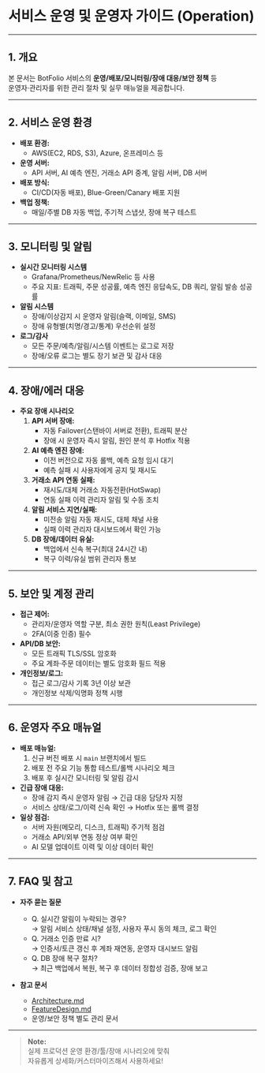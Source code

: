 # 서비스 운영 및 운영자 가이드 (Operation)

---

## 1. 개요

본 문서는 BotFolio 서비스의 **운영/배포/모니터링/장애 대응/보안 정책** 등  
운영자·관리자를 위한 관리 절차 및 실무 매뉴얼을 제공합니다.

---

## 2. 서비스 운영 환경

- **배포 환경:**  
  - AWS(EC2, RDS, S3), Azure, 온프레미스 등
- **운영 서버:**  
  - API 서버, AI 예측 엔진, 거래소 API 중계, 알림 서버, DB 서버
- **배포 방식:**  
  - CI/CD(자동 배포), Blue-Green/Canary 배포 지원
- **백업 정책:**  
  - 매일/주별 DB 자동 백업, 주기적 스냅샷, 장애 복구 테스트

---

## 3. 모니터링 및 알림

- **실시간 모니터링 시스템**
  - Grafana/Prometheus/NewRelic 등 사용
  - 주요 지표: 트래픽, 주문 성공률, 예측 엔진 응답속도, DB 쿼리, 알림 발송 성공률
- **알림 시스템**
  - 장애/이상감지 시 운영자 알림(슬랙, 이메일, SMS)
  - 장애 유형별(치명/경고/통계) 우선순위 설정
- **로그/감사**
  - 모든 주문/예측/알림/시스템 이벤트는 로그로 저장
  - 장애/오류 로그는 별도 장기 보관 및 감사 대응

---

## 4. 장애/에러 대응

- **주요 장애 시나리오**
  1. **API 서버 장애:**  
     - 자동 Failover(스탠바이 서버로 전환), 트래픽 분산
     - 장애 시 운영자 즉시 알림, 원인 분석 후 Hotfix 적용
  2. **AI 예측 엔진 장애:**  
     - 이전 버전으로 자동 롤백, 예측 요청 임시 대기
     - 예측 실패 시 사용자에게 공지 및 재시도
  3. **거래소 API 연동 실패:**  
     - 재시도/대체 거래소 자동전환(HotSwap)
     - 연동 실패 이력 관리자 알림 및 수동 조치
  4. **알림 서비스 지연/실패:**  
     - 미전송 알림 자동 재시도, 대체 채널 사용
     - 실패 이력 관리자 대시보드에서 확인 가능
  5. **DB 장애/데이터 유실:**  
     - 백업에서 신속 복구(최대 24시간 내)
     - 복구 이력/유실 범위 관리자 통보

---

## 5. 보안 및 계정 관리

- **접근 제어:**  
  - 관리자/운영자 역할 구분, 최소 권한 원칙(Least Privilege)
  - 2FA(이중 인증) 필수
- **API/DB 보안:**  
  - 모든 트래픽 TLS/SSL 암호화
  - 주요 계좌·주문 데이터는 별도 암호화 필드 적용
- **개인정보/로그:**  
  - 접근 로그/감사 기록 3년 이상 보관
  - 개인정보 삭제/익명화 정책 시행

---

## 6. 운영자 주요 매뉴얼

- **배포 매뉴얼:**  
  1. 신규 버전 배포 시 `main` 브랜치에서 빌드
  2. 배포 전 주요 기능 통합 테스트/롤백 시나리오 체크
  3. 배포 후 실시간 모니터링 및 알림 감시
- **긴급 장애 대응:**  
  - 장애 감지 즉시 운영자 알림 → 긴급 대응 담당자 지정
  - 서비스 상태/로그/이력 신속 확인 → Hotfix 또는 롤백 결정
- **일상 점검:**  
  - 서버 자원(메모리, 디스크, 트래픽) 주기적 점검
  - 거래소 API/외부 연동 정상 여부 확인
  - AI 모델 업데이트 이력 및 이상 데이터 확인

---

## 7. FAQ 및 참고

- **자주 묻는 질문**
  - Q. 실시간 알림이 누락되는 경우?  
    → 알림 서비스 상태/채널 설정, 사용자 푸시 동의 체크, 로그 확인
  - Q. 거래소 인증 만료 시?  
    → 인증서/토큰 갱신 후 계좌 재연동, 운영자 대시보드 알림
  - Q. DB 장애 복구 절차?  
    → 최근 백업에서 복원, 복구 후 데이터 정합성 검증, 장애 보고

- **참고 문서**
  - [Architecture.md](./Architecture.md)
  - [FeatureDesign.md](./FeatureDesign.md)
  - 운영/보안 정책 별도 관리 문서

---

> **Note:**  
> 실제 프로덕션 운영 환경/툴/장애 시나리오에 맞춰  
> 자유롭게 상세화/커스터마이즈해서 사용하세요!
